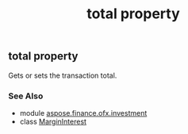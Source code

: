 ﻿---
title: total property
second_title: Aspose.Finance for Python via .NET API References
description: 
type: docs
weight: 70
url: /python-net/aspose.finance.ofx.investment/margininterest/total/
is_root: false
---

## total property


Gets or sets the transaction total.

### See Also
* module [aspose.finance.ofx.investment](../../)
* class [MarginInterest](/finance/python-net/aspose.finance.ofx.investment/margininterest)

